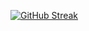 [![GitHub Streak](https://github-readme-streak-stats.herokuapp.com?user=nbryleibanez&theme=transparent&border_radius=10)](https://git.io/streak-stats)
